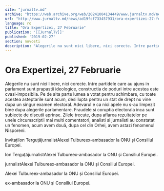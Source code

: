```yaml
---
site: "jurnaltv.md"
archive: "https://web.archive.org/web/20241004134449/www.jurnaltv.md/news/ad19fcf733457931/ora-expertizei-27-februarie.html"
url: "http://www.jurnaltv.md/news/ad19fcf733457931/ora-expertizei-27-februarie.html"
language: ro
title: "Ora Expertizei, 27 Februarie"
publication: '[[JurnalTV]]'
published: '2019-02-27'
section: novosti
description: "Alegerile nu sunt nici libere, nici corecte. Intre partidele care au ajuns in parlament sunt prapastii ideologice, constructia de poduri intre acestea este cvasi-imposibila. Pe de alta parte lumea a votat pentru schimbare, cu toate acestea asteptarile sunt acum, desi lupta pentru un stat de drept nu vine dupa un singur examen electoral. Adevarul e ca nici apele nu s-au limpezit bine dupa alegerile parlamentare. Fraudele si coruptia electorala inca sunt subiecte de discutii aprinse. Zilele trecute, dupa aflarea rezultatelor pe unele circumscriptii mai multi comentatori, analisti si jurnalisti au constatat un fenomen, acum avem două, dupa cel din Orhei, avem astazi fenomenul Nisporeni."
---
```


# Ora Expertizei, 27 Februarie

Alegerile nu sunt nici libere, nici corecte. Intre partidele care au ajuns in parlament sunt prapastii ideologice, constructia de poduri intre acestea este cvasi-imposibila. Pe de alta parte lumea a votat pentru schimbare, cu toate acestea asteptarile sunt acum, desi lupta pentru un stat de drept nu vine dupa un singur examen electoral. Adevarul e ca nici apele nu s-au limpezit bine dupa alegerile parlamentare. Fraudele si coruptia electorala inca sunt subiecte de discutii aprinse. Zilele trecute, dupa aflarea rezultatelor pe unele circumscriptii mai multi comentatori, analisti si jurnalisti au constatat un fenomen, acum avem două, dupa cel din Orhei, avem astazi fenomenul Nisporeni.

InvitațiIon TerguțăjurnalistAlexei Tulbureex-ambasador la ONU și Consiliul Europei.

Ion TerguțăjurnalistAlexei Tulbureex-ambasador la ONU și Consiliul Europei.

jurnalistAlexei Tulbureex-ambasador la ONU și Consiliul Europei.

Alexei Tulbureex-ambasador la ONU și Consiliul Europei.

ex-ambasador la ONU și Consiliul Europei.